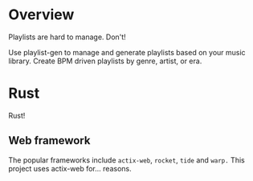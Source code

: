# Overview

Playlists are hard to manage. Don't!

Use playlist-gen to manage and generate playlists based on your music library.
Create BPM driven playlists by genre, artist, or era.


# Rust

Rust!


## Web framework

The popular frameworks include ``actix-web``, ``rocket``, ``tide`` and ``warp.``
This project uses actix-web for... reasons.